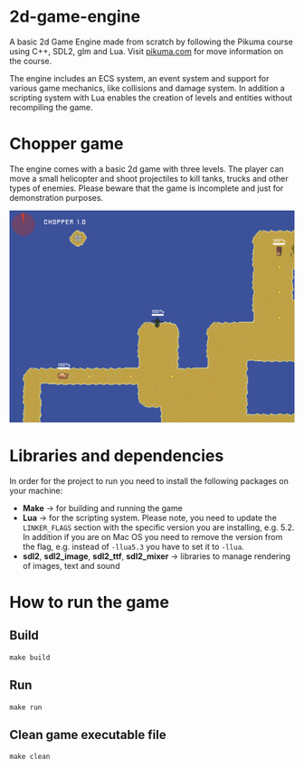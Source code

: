 # 2d-game-engine
A basic 2d Game Engine made from scratch by following the Pikuma course using C++, SDL2, glm and Lua.
Visit [pikuma.com](https://pikuma.com/) for move information on the course.

The engine includes an ECS system, an event system and support for various game mechanics, like collisions and damage system. In addition a scripting system with Lua enables the creation of levels and entities without recompiling the game.

# Chopper game

The engine comes with a basic 2d game with three levels. The player can move a small helicopter and shoot projectiles to kill tanks, trucks and other types of enemies. Please beware that the game is incomplete and just for demonstration purposes.

![Alt text](game.png)

# Libraries and dependencies
In order for the project to run you need to install the following packages on your machine:

* **Make** -> for building and running the game
* **Lua** -> for the scripting system. Please note, you need to update the `LINKER_FLAGS` section with the specific version you are installing, e.g. 5.2. In addition if you are on Mac OS you need to remove the version from the flag, e.g. instead of `-llua5.3` you have to set it to `-llua`.
* **sdl2**, **sdl2_image**, **sdl2_ttf**, **sdl2_mixer** -> libraries to manage rendering of images, text and sound

# How to run the game
## Build
```
make build
```

## Run
```
make run
```

## Clean game executable file
```
make clean
```
